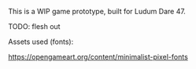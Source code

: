 ﻿This is a WIP game prototype, built for Ludum Dare 47.

TODO: flesh out



Assets used (fonts):

https://opengameart.org/content/minimalist-pixel-fonts
